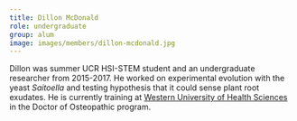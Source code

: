```yaml
---
title: Dillon McDonald
role: undergraduate
group: alum
image: images/members/dillon-mcdonald.jpg
---
```


Dillon was summer UCR HSI-STEM student and an undergraduate researcher from 2015-2017. He worked on experimental evolution with the yeast _Saitoella_ and testing hypothesis that it could sense plant root exudates. He is currently training at [Western University of Health Sciences](https://westernu.edu) in the Doctor of Osteopathic program.
